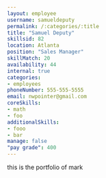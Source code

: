 ```yaml
--- 
layout: employee 
username: samueldeputy
permalink: /:categories/:title 
title: "Samuel Deputy" 
skillsid: 82 
location: Atlanta
position: "Sales Manager"
skillMatch: 20
availability: 44
internal: true
categories: 
- employees
phoneNumber: 555-555-5555 
email: nwpointer@gmail.com
coreSkills:
- math 
- foo
additionalSkills:
- fooo
- bar
manage: false
"pay grade": 400
---
```


this is the portfolio of mark